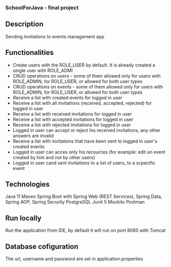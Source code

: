 ### SchoolForJava - final project ###

## Description ## 
Sending invitations to events management app

## Functionalities ##
- Create users with the ROLE_USER by default. It is already created a single user with ROLE_ADMI
- CRUD operations on users - some of them allowed only for users with ROLE_ADMIN, for ROLE_USER, or allowed for both user types
- CRUD operations on events - some of them allowed only for users with ROLE_ADMIN, for ROLE_USER, or allowed for both user types
- Receive a list with created events for logged in user
- Receive a list with all invitations (received, accepted, rejected) for logged in user
- Receive a list with received invitations for logged in user
- Receive a list with accepted invitations for logged in user
- Receive a list with rejected invitations for logged in user
- Logged in user can accept or reject his received invitations, any other answers are invalid
- Receive a list with invitations that have been sent to logged in user's created events
- Logged in user can acces only his recources (for example: edit an event created by him and not by other users)
- Logged in user cand sent invitations to a list of users, to a scpecific event

## Technologies ##
Java 11
Maven
Spring Boot with Spring Web (REST Services), Spring Data, Spring AOP, Spring Security
PostgreSQL
Junit 5
Mockito
Postman

## Run locally ##
Run the application from IDE, by default it will run on port 8080 with Tomcat

## Database cofiguration ##
The url, username and password are set in application.properties
